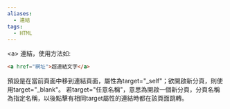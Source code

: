 ```yaml
---
aliases:
  - 連結
tags:
  - HTML
---
```

\<a>  連結，使用方法如:
```html
<a href="網址">超連結文字</a>
```
預設是在當前頁面中移到連結頁面，屬性為target="\_self"；欲開啟新分頁，則使用target="\_blank"。
若target="任意名稱"，意思為開啟一個新分頁，分頁名稱為指定名稱，以後點擊有相同target屬性的連結時都在該頁面跳轉。